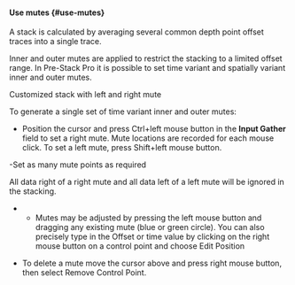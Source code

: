 #### Use mutes {#use-mutes}

A stack is calculated by averaging several common depth point offset traces into a single trace.

Inner and outer mutes are applied to restrict the stacking to a limited offset range. In Pre-Stack Pro it is possible to set time variant and spatially variant inner and outer mutes.

Customized stack with left and right mute

To generate a single set of time variant inner and outer mutes:

- Position the cursor and press Ctrl+left mouse button in the **Input Gather** field to set a right mute. Mute locations are recorded for each mouse click. To set a left mute, press Shift+left mouse button.

-Set as many mute points as required

All data right of a right mute and all data left of a left mute will be ignored in the stacking.

- - Mutes may be adjusted by pressing the left mouse button and dragging any existing mute (blue or green circle). You can also precisely type in the Offset or time value by clicking on the right mouse button on a control point and choose Edit Position

- To delete a mute move the cursor above and press right mouse button, then select Remove Control Point.